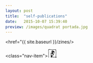 ```yaml
---
layout: post
title:  "self-publications"
date:   2015-10-07 15:39:40
preview: /images/quadrat portada.jpg
---
```








<href="{{ site.baseurl }}/zines/>


<class="nav-item"><a href="{{ site.baseurl }}/zines/"><img src='/images/iconablog.png' width="28" title="blog">
